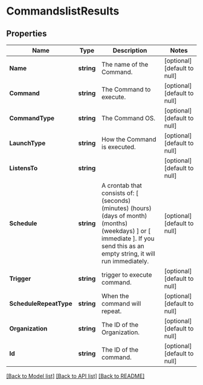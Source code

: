 # CommandslistResults

## Properties
Name | Type | Description | Notes
------------ | ------------- | ------------- | -------------
**Name** | **string** | The name of the Command. | [optional] [default to null]
**Command** | **string** | The Command to execute. | [optional] [default to null]
**CommandType** | **string** | The Command OS. | [optional] [default to null]
**LaunchType** | **string** | How the Command is executed. | [optional] [default to null]
**ListensTo** | **string** |  | [optional] [default to null]
**Schedule** | **string** | A crontab that consists of: [ (seconds) (minutes) (hours) (days of month) (months) (weekdays) ] or [ immediate ]. If you send this as an empty string, it will run immediately.  | [optional] [default to null]
**Trigger** | **string** | trigger to execute command. | [optional] [default to null]
**ScheduleRepeatType** | **string** | When the command will repeat. | [optional] [default to null]
**Organization** | **string** | The ID of the Organization. | [optional] [default to null]
**Id** | **string** | The ID of the command. | [optional] [default to null]

[[Back to Model list]](../README.md#documentation-for-models) [[Back to API list]](../README.md#documentation-for-api-endpoints) [[Back to README]](../README.md)


